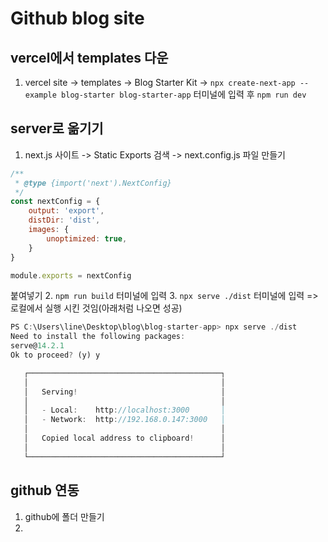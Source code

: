 # Github blog site
## vercel에서 templates 다운
1. vercel site -> templates -> Blog Starter Kit -> `npx create-next-app --example blog-starter blog-starter-app` 터미널에 입력 후 `npm run dev`

## server로 옮기기
1. next.js 사이트 -> Static Exports 검색 -> next.config.js 파일 만들기
```js
/**
 * @type {import('next').NextConfig}
 */
const nextConfig = {
    output: 'export',
    distDir: 'dist',
    images: {
        unoptimized: true,
    }
}

module.exports = nextConfig
```
붙여넣기
2. `npm run build` 터미널에 입력
3. `npx serve ./dist` 터미널에 입력 => 로컬에서 실행 시킨 것임(아래처럼 나오면 성공)
```js
PS C:\Users\line\Desktop\blog\blog-starter-app> npx serve ./dist
Need to install the following packages:
serve@14.2.1
Ok to proceed? (y) y

   ┌───────────────────────────────────────────┐
   │                                           │
   │   Serving!                                │
   │                                           │
   │   - Local:    http://localhost:3000       │
   │   - Network:  http://192.168.0.147:3000   │
   │                                           │
   │   Copied local address to clipboard!      │
   │                                           │
   └───────────────────────────────────────────┘
```
## github 연동

1. github에 폴더 만들기
2. 
